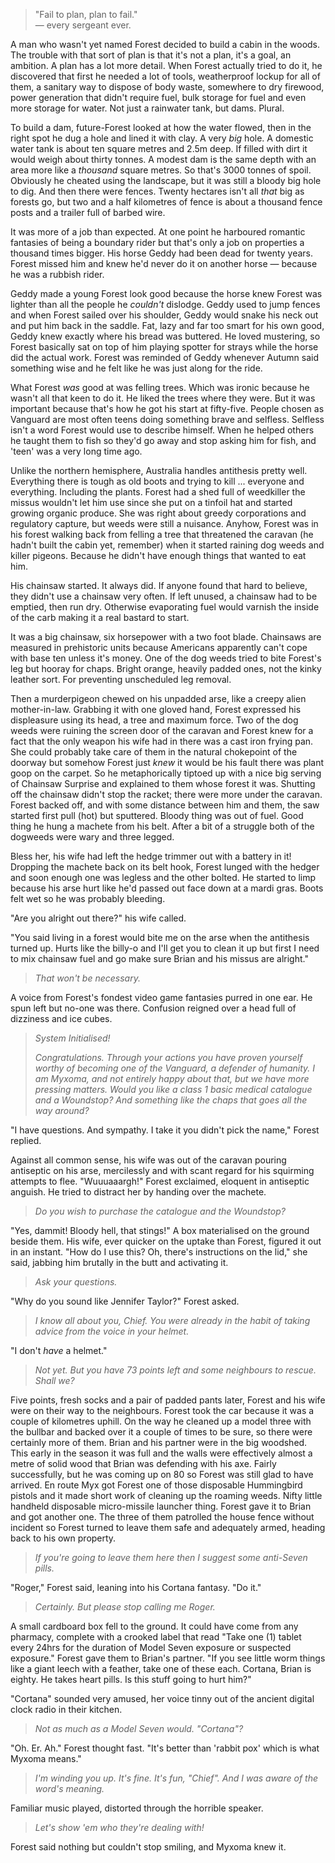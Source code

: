 > "Fail to plan, plan to fail."  
> &mdash; every sergeant ever.


A man who wasn't yet named Forest decided to build a cabin in the woods. The trouble with that sort of plan is that it's not a plan, it's a goal, an ambition. A plan has a lot more detail. When Forest actually tried to do it, he discovered that first he needed a lot of tools, weatherproof lockup for all of them, a sanitary way to dispose of body waste, somewhere to dry firewood, power generation that didn't require fuel, bulk storage for fuel and even more storage for water. Not just a rainwater tank, but dams. Plural.

To build a dam, future-Forest looked at how the water flowed, then in the right spot he dug a hole and lined it with clay. A very _big_ hole. A domestic water tank is about ten square metres and 2.5m deep. If filled with dirt it would weigh about thirty tonnes. A modest dam is the same depth with an area more like a _thousand_ square metres. So that's 3000 tonnes of spoil. Obviously he cheated using the landscape, but it was still a bloody big hole to dig. And then there were fences. Twenty hectares isn't all _that_ big as forests go, but two and a half kilometres of fence is about a thousand fence posts and a trailer full of barbed wire.

It was more of a job than expected. At one point he harboured romantic fantasies of being a boundary rider but that's only a job on properties a thousand times bigger. His horse Geddy had been dead for twenty years. Forest missed him and knew he'd never do it on another horse &mdash; because he was a rubbish rider.

Geddy made a young Forest look good because the horse knew Forest was lighter than all the people he _couldn't_ dislodge. Geddy used to jump fences and when Forest sailed over his shoulder, Geddy would snake his neck out and put him back in the saddle. Fat, lazy and far too smart for his own good, Geddy knew exactly where his bread was buttered. He loved mustering, so Forest basically sat on top of him playing spotter for strays while the horse did the actual work. Forest was reminded of Geddy whenever Autumn said something wise and he felt like he was just along for the ride.

What Forest _was_ good at was felling trees. Which was ironic because he wasn't all that keen to do it. He liked the trees where they were. But it was important because that's how he got his start at fifty-five. People chosen as Vanguard are most often teens doing something brave and selfless. Selfless isn't a word Forest would use to describe himself. When he helped others he taught them to fish so they'd go away and stop asking him for fish, and 'teen' was a very long time ago.

Unlike the northern hemisphere, Australia handles antithesis pretty well. Everything there is tough as old boots and trying to kill ... everyone and everything. Including the plants. Forest had a shed full of weedkiller the missus wouldn't let him use since she put on a tinfoil hat and started growing organic produce. She was right about greedy corporations and regulatory capture, but weeds were still a nuisance. Anyhow, Forest was in his forest walking back from felling a tree that threatened the caravan (he hadn't built the cabin yet, remember) when it started raining dog weeds and killer pigeons. Because he didn't have enough things that wanted to eat him.

His chainsaw started. It always did. If anyone found that hard to believe, they didn't use a chainsaw very often. If left unused, a chainsaw had to be emptied, then run dry. Otherwise evaporating fuel would varnish the inside of the carb making it a real bastard to start.

It was a big chainsaw, six horsepower with a two foot blade. Chainsaws are measured in prehistoric units because Americans apparently can't cope with base ten unless it's money. One of the dog weeds tried to bite Forest's leg but hooray for chaps. Bright orange, heavily padded ones, not the kinky leather sort. For preventing unscheduled leg removal.

Then a murderpigeon chewed on his unpadded arse, like a creepy alien mother-in-law. Grabbing it with one gloved hand, Forest expressed his displeasure using its head, a tree and maximum force. Two of the dog weeds were ruining the screen door of the caravan and Forest knew for a fact that the only weapon his wife had in there was a cast iron frying pan. She could probably take care of them in the natural chokepoint of the doorway but somehow Forest just _knew_ it would be his fault there was plant goop on the carpet. So he metaphorically tiptoed up with a nice big serving of Chainsaw Surprise and explained to them whose forest it was. Shutting off the chainsaw didn't stop the racket; there were more under the caravan. Forest backed off, and with some distance between him and them, the saw started first pull (hot) but sputtered. Bloody thing was out of fuel. Good thing he hung a machete from his belt. After a bit of a struggle both of the dogweeds were wary and three legged.

Bless her, his wife had left the hedge trimmer out with a battery in it! Dropping the machete back on its belt hook, Forest lunged with the hedger and soon enough one was legless and the other bolted. He started to limp because his arse hurt like he'd passed out face down at a mardi gras. Boots felt wet so he was probably bleeding.

"Are you alright out there?" his wife called.

"You said living in a forest would bite me on the arse when the antithesis turned up. Hurts like the billy-o and I'll get you to clean it up but first I need to mix chainsaw fuel and go make sure Brian and his missus are alright."

> _That won't be necessary._

A voice from Forest's fondest video game fantasies purred in one ear. He spun left but no-one was there. Confusion reigned over a head full of dizziness and ice cubes.

> _System Initialised!_
>
> _Congratulations. Through your actions you have proven yourself worthy of becoming one of the Vanguard, a defender of humanity. I am Myxoma, and not entirely happy about that, but we have more pressing matters. Would you like a class 1 basic medical catalogue and a Woundstop? And something like the chaps that goes all the way around?_

"I have questions. And sympathy. I take it you didn't pick the name," Forest replied.

Against all common sense, his wife was out of the caravan pouring antiseptic on his arse, mercilessly and with scant regard for his squirming attempts to flee. "Wuuuaaargh!" Forest exclaimed, eloquent in antiseptic anguish. He tried to distract her by handing over the machete.

> _Do you wish to purchase the catalogue and the Woundstop?_

"Yes, dammit! Bloody hell, that stings!" A box materialised on the ground beside them. His wife, ever quicker on the uptake than Forest, figured it out in an instant. "How do I use this? Oh, there's instructions on the lid," she said, jabbing him brutally in the butt and activating it.

> _Ask your questions._

"Why do you sound like Jennifer Taylor?" Forest asked.

> _I know all about you, Chief. You were already in the habit of taking advice from the voice in your helmet._

"I don't _have_ a helmet."

> _Not yet. But you have 73 points left and some neighbours to rescue. Shall we?_

Five points, fresh socks and a pair of padded pants later, Forest and his wife were on their way to the neighbours. Forest took the car because it was a couple of kilometres uphill. On the way he cleaned up a model three with the bullbar and backed over it a couple of times to be sure, so there were certainly more of them. Brian and his partner were in the big woodshed. This early in the season it was full and the walls were effectively almost a metre of solid wood that Brian was defending with his axe. Fairly successfully, but he was coming up on 80 so Forest was still glad to have arrived. En route Myx got Forest one of those disposable Hummingbird pistols and it made short work of cleaning up the roaming weeds. Nifty little handheld disposable micro-missile launcher thing. Forest gave it to Brian and got another one. The three of them patrolled the house fence without incident so Forest turned to leave them safe and adequately armed, heading back to his own property.

> _If you're going to leave them here then I suggest some anti-Seven pills._

"Roger," Forest said, leaning into his Cortana fantasy. "Do it."

> _Certainly. But please stop calling me Roger._

A small cardboard box fell to the ground. It could have come from any pharmacy, complete with a crooked label that read "Take one (1) tablet every 24hrs for the duration of Model Seven exposure or suspected exposure." Forest gave them to Brian's partner. "If you see little worm things like a giant leech with a feather, take one of these each. Cortana, Brian is eighty. He takes heart pills. Is this stuff going to hurt him?"

"Cortana" sounded very amused, her voice tinny out of the ancient digital clock radio in their kitchen.

> _Not as much as a Model Seven would. "Cortana"?_

"Oh. Er. Ah." Forest thought fast. "It's better than 'rabbit pox' which is what Myxoma means."

> _I'm winding you up. It's fine. It's fun, "Chief". And I was aware of the word's meaning._

Familiar music played, distorted through the horrible speaker.

> _Let's show 'em who they're dealing with!_

Forest said nothing but couldn't stop smiling, and Myxoma knew it.

